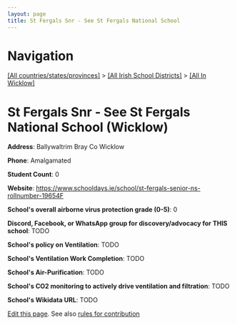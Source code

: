 ```yaml
---
layout: page
title: St Fergals Snr - See St Fergals National School
---
```

# Navigation

[[All countries/states/provinces]](../../..) > [[All Irish School Districts]](../..) > [[All In Wicklow]](..)

# St Fergals Snr - See St Fergals National School (Wicklow)

**Address**: Ballywaltrim Bray Co Wicklow

**Phone**: Amalgamated

**Student Count**: 0

**Website**: <https://www.schooldays.ie/school/st-fergals-senior-ns-rollnumber-19654F>

**School's overall airborne virus protection grade (0-5)**: 0

**Discord, Facebook, or WhatsApp group for discovery/advocacy for THIS school**: TODO

**School's policy on Ventilation**: TODO

**School's Ventilation Work Completion**: TODO

**School's Air-Purification**: TODO

**School's CO2 monitoring to actively drive ventilation and filtration**: TODO

**School's Wikidata URL**: TODO


[Edit this page](https://github.com/ventilate-schools/Ireland/edit/main/./Wicklow/St_Fergals_Snr_-_See_St_Fergals_National_School.md). See also [rules for contribution](../../../contribution-rules/)